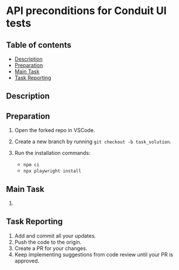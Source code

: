 #  API preconditions for Conduit UI tests

## Table of contents

- [Description](#description)
- [Preparation](#preparation)
- [Main Task](#main-task)
- [Task Reporting](#task-reporting)

## Description



## Preparation

1. Open the forked repo in VSCode.
2. Create a new branch by running `git checkout -b task_solution`.
3. Run the installation commands:

    - `npm ci`
    - `npx playwright install`


## Main Task

1. 

## Task Reporting

1. Add and commit all your updates.
2. Push the code to the origin.
3. Create a PR for your changes.
4. Keep implementing suggestions from code review until your PR is approved.
